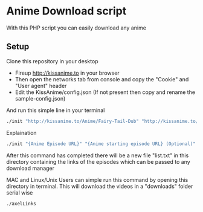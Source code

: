# Anime Download script #

With this PHP script you can easily download any anime

## Setup ##
Clone this repository in your desktop
- Fireup http://kissanime.to in your browser
- Then open the networks tab from console and copy the "Cookie" and "User agent" header
- Edit the KissAnime/config.json (If not present then copy and rename the sample-config.json)

And run this simple line in your terminal

```bash
./init "http://kissanime.to/Anime/Fairy-Tail-Dub" "http://kissanime.to/Anime/Fairy-Tail-Dub/001-Fairy-Tail?id=116233"
```

Explaination
```bash
./init "{Anime Episode URL}" "{Anime starting episode URL} (Optional)" "{Anime ending episode URL} (Optional)"
```

After this command has completed there will be a new file "list.txt" in this directory containing the links of the episodes which can be passed to any download manager

MAC and Linux/Unix Users can simple run this command by opening this directory in terminal. This will download the videos in a "downloads" folder serial wise
```bash
./axelLinks
```